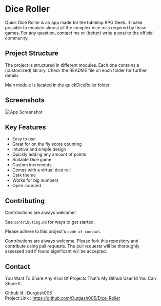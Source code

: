 # Dice Roller

Quick Dice Roller is an app made for the tabletop RPG Geek. It make possible to emulate almost all the complex dice rolls required by those games.
For any question, contact me or (better) write a post to the official community.


## Project Structure
The project is structured in different modules. Each one contains a (customized) library. Check the README file on each folder for further details.

Main module is located in the quickDiceRoller folder.
## Screenshots

![App Screenshot](https://via.placeholder.com/468x300?text=App+Screenshot+Here)


## Key Features

- Easy to use
- Great for on the fly score counting
- Intuitive and simple design
- Quickly adding any amount of points
- Suitable Dice game
- Custom increments
- Comes with a virtual dice roll
- Dark theme
- Works for big numbers
- Open sourced



## Contributing

Contributions are always welcome!

See `contributing.md` for ways to get started.

Please adhere to this project's `code of conduct`.

Contributions are always welcome. Please fork this repository and contribute using pull requests. The pull requests will be thoroughly assessed and if found significant will be accepted.

## Contact
You Want To Share Any Kind Of Projects That's My Github User Id You Can Share It.

Github Id : Durgesh005\
Project Link : https://github.com/Durgesh005/Dice_Roller
